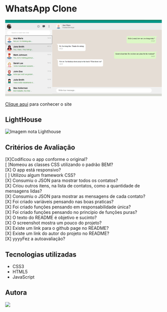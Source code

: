 # WhatsApp Clone

![Imagem do Projeto](./recursos/img/print-do-whatsapp.png)

[Clique aqui](adiconar-link) para conhecer o site


## LightHouse

![Imagem nota Lighthouse](adicionar-print-lighthouse)


## Critérios de Avaliação

[X]Codificou o app conforme o original?<br>
[ ]Nomeou as classes CSS utilizando o padrão BEM?<br>
[X] O app está responsivo?<br>
[ ] Utilizou algum framework CSS?<br>
[X] Consumiu o JSON para mostrar todos os contatos?<br>
[X] Criou outros itens, na lista de contatos, como a quantidade de mensagens lidas?<br>
[X] Consumiu o JSON para mostrar as mensagens de cada contato?<br>
[X] Foi criado variáveis pensando nas boas praticas?<br>
[X] Foi criado funções pensando em responsabilidade única?<br>
[X] Foi criado funções pensando no principio de funções puras?<br>
[X] O texto do README é objetivo e sucinto?<br>
[X] O screenshot mostra um pouco do projeto?<br>
[X] Existe um link para o github page no README?<br>
[X] Existe um link do autor do projeto no README?<br>
[X] yyyyFez a autoavaliação?<br>




## Tecnologias utilizadas 

- CSS3
- HTML5
- JavaScript


## Autora 
[![](https://avatars.githubusercontent.com/u/109964242?s=110&u=cb4277ae3c508b1897c240a2a130c3a231630176&v=4)](https://github.com/LaylaGiovanna)
